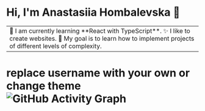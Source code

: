 # Hi, I'm Anastasiia Hombalevska 🤝

<table>
<tr>
  <td valign="center">
    🌱 I am currently learning **React with TypeScript**.
    ✨ I like to create websites.
    🎯 My goal is to learn how to implement projects of different levels of complexity.
  </td>
</tr>
</table>

# replace username with your own or change theme ![GitHub Activity Graph](https://activity-graph.herokuapp.com/graph?username=#AnastasiiaHombalevska&theme=dracula&hide_border=true)


<!--
**AnastasiiaHombalevska/AnastasiiaHombalevska** is a ✨ _special_ ✨ repository because its `README.md` (this file) appears on your GitHub profile.

Here are some ideas to get you started:

- 🔭 I’m currently working on ...
- 🌱 I’m currently learning ...
- 👯 I’m looking to collaborate on ...
- 🤔 I’m looking for help with ...
- 💬 Ask me about ...
- 📫 How to reach me: ...
- 😄 Pronouns: ...
- ⚡ Fun fact: ...
-->
